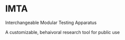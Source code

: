 # IMTA
Interchangeable Modular Testing Apparatus 

A customizable, behaivoral research tool for public use
